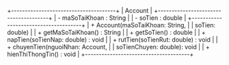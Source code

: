 +--------------------------------------+
|              Account                 |
+--------------------------------------+
| - maSoTaiKhoan : String              |
| - soTien : double                    |
+--------------------------------------+
| + Account(maSoTaiKhoan: String,      |
|            soTien: double)           |
| + getMaSoTaiKhoan() : String         |
| + getSoTien() : double               |
| + napTien(soTienNap: double) : void  |
| + rutTien(soTienRut: double) : void  |
| + chuyenTien(nguoiNhan: Account,     |
|               soTienChuyen: double): void |
| + hienThiThongTin() : void           |
+--------------------------------------+
